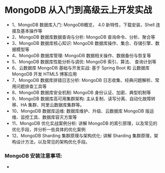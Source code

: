# MongoDB 从入门到高级云上开发实战

- 1、MongoDB 数据库入门: MongoDB概览， 4.0 新特性，下载安装，Shell 连接及基本操作等
- 2、MongoDB 数据库数据查询与分析: MongoDB 查询命令、分析、聚合等
- 3、MongoDB 数据库核心知识: MongoDB 数据库操作、集合、存储引擎、数据模型等
- 4、MongoDB 数据库管理: MongoDB 数据相关操作、数据备份与恢复等
- 5、MongoDB 数据库性能分析与调优: MongoDB 索引、算法、 查询计划等
- 6、云数据库 MongoDB 基础与开发实战: 基于 Spring Boot 和 云数据库 MongoDB 开发 HTML5 博客应用
- 7、MongoDB 数据库排错日志分析: MongoDB 日志收集、经典问题解析、常用问题排查工具等
- 8、MongoDB 数据库安全机制: MongoDB 身份认证、加密、典型机制等
- 9、MongoDB 数据库高可用集群架构: 主从复制、读写分离、自动化故障转移、HA 集群、阿里云数据库集群等。
- 10、MongoDB 数据库运维: 数据库维护、升级、云数据库 MongoDB 版运维、监控工具、数据库容灭方案等
- 11、MongoDB 优化实战案例分析: 讲解 MongoDB 的索引原理，以及常见的优化手段，并分析一些具体的优化案例
- 12、MongoDB Sharding 集群原理与架构优化: 讲解 Sharding 集群原理，架构设计方法，以及常见的架构优化手段。



### MongoDB 安装注意事项:
-
